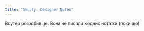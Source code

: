 ```yaml
---
title: "Skully: Designer Notes"
---
```


<Fixme>Воутер розробив це. Вони не писали жодних нотаток (поки що)</Fixme>

